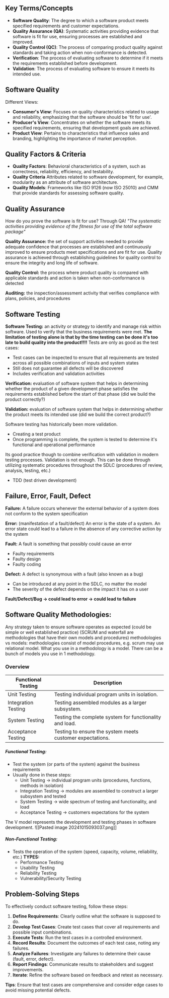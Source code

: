 ## Key Terms/Concepts

- **Software Quality**: The degree to which a software product meets specified requirements and customer expectations.
- **Quality Assurance (QA)**: Systematic activities providing evidence that software is fit for use, ensuring processes are established and improved.
- **Quality Control (QC)**: The process of comparing product quality against standards and taking action when non-conformance is detected.
- **Verification**: The process of evaluating software to determine if it meets the requirements established before development.
- **Validation**: The process of evaluating software to ensure it meets its intended use.
## Software Quality
Different Views:
- **Consumer's View**: Focuses on quality characteristics related to usage and reliability, emphasizing that the software should be 'fit for use'.
- **Producer's View**: Concentrates on whether the software meets its specified requirements, ensuring that development goals are achieved.
- **Product View**: Pertains to characteristics that influence sales and branding, highlighting the importance of market perception.
## Quality Factors & Criteria
- **Quality Factors**: Behavioral characteristics of a system, such as correctness, reliability, efficiency, and testability.
- **Quality Criteria** Attributes related to software development, for example, modularity as an attribute of software architecture.
- **Quality Models**: Frameworks like ISO 9126 (now ISO 25010) and CMM that provide standards for assessing software quality.

## Quality Assurance
How do you prove the software is fit for use? Through QA!
*"The systematic activities providing evidence of the fitness for use of the total software package"*

**Quality Assurance:** the set of support activities needed to provide adequate confidence that processes are established and continuously improved to ensure products meet specifications and are fit for use. Quality assurance is achieved through establishing guidelines for quality control to ensure the integrity and long life of software.

**Quality Control:** the process where product quality is compared with applicable standards and action is taken when non-conformance is detected

**Auditing:** the inspection/assessment activity that verifies compliance with plans, policies, and procedures

## Software Testing
**Software Testing:** an activity or strategy to identify and manage risk within software. Used to verify that the business requirements were met. **The limitation of testing alone is that by the time testing can be done it's too late to build quality into the product!!!!**
Tests are only as good as the test cases:
- Test cases can be inspected to ensure that all requirements are tested across all possible combinations of inputs and system states
- Still does not guarantee all defects will be discovered
- Includes verification and validation activities

**Verification:** evaluation of software system that helps in determining whether the product of a given development phase satisfies the requirements established before the start of that phase (did we build the product correctly?)

**Validation:** evaluation of software system that helps in determining whether the product meets its intended use (did we build the correct product?)

Software testing has historically been more validation.
- Creating a test product
- Once programming is complete, the system is tested to determine it's functional and operational performance

Its good practice though to combine verification with validation in modern testing processes. Validation is not enough. This can be done through utilizing systematic procedures throughout the SDLC (procedures of review, analysis, testing, etc.)
- TDD (test driven development)

## Failure, Error, Fault, Defect

**Failure:** A failure occurs whenever the external behavior of a system does not conform to the system specification 

**Error:** (manifestation of a fault/defect) An error is the state of a system. An error state could lead to a failure in the absence of any corrective action by the system

**Fault:** A fault is something that possibly could cause an error
- Faulty requirements
- Faulty design
- Faulty coding 

**Defect:** A defect is synonymous with a fault (also known as a bug)
- Can be introduced at any point in the SDLC, no matter the model
- The severity of the defect depends on the impact it has on a user

**Fault/Defect/Bug -> could lead to error -> could lead to failure**
## Software Quality Methodologies:
Any strategy taken to ensure software operates as expected (could be simple or well established practice) (SCRUM and waterfall are methodologies that have their own models and procedures) 
methodologies vs models: methodologies consist of model procedures, e.g. scrum may use relational model. What you use in a methodology is a model. There can be a bunch of models you use in 1 methodology.
### Overview
| Functional Testing      | Description                                               |
| ----------------------- | --------------------------------------------------------- |
| Unit Testing        | Testing individual program units in isolation.            |
| Integration Testing | Testing assembled modules as a larger subsystem.          |
| System Testing      | Testing the complete system for functionality and load.   |
| Acceptance Testing  | Testing to ensure the system meets customer expectations. |
##### Functional Testing:
- Test the system (or parts of the system) against the business requirements
- Usually done in these steps:
	- Unit Testing -> individual program units (procedures, functions, methods in isolation)
	- Integration Testing -> modules are assembled to construct a larger subsystem and tested
	- System Testing -> wide spectrum of testing and functionality, and load
	- Acceptance Testing -> customers expectations for the system
	
The V model represents the development and testing phases in software development. 
![[Pasted image 20241015093037.png]]

##### Non-Functional Testing:
- Tests the operation of the system (speed, capacity, volume, reliability, etc.)
	**TYPES:**
	- Performance Testing
	- Usability Testing
	- Reliability Testing
	- Vulnerability/Security Testing

## Problem-Solving Steps

To effectively conduct software testing, follow these steps:

1. **Define Requirements**: Clearly outline what the software is supposed to do.
2. **Develop Test Cases**: Create test cases that cover all requirements and possible input combinations.
3. **Execute Tests**: Run the test cases in a controlled environment.
4. **Record Results**: Document the outcomes of each test case, noting any failures.
5. **Analyze Failures**: Investigate any failures to determine their cause (fault, error, defect).
6. **Report Findings**: Communicate results to stakeholders and suggest improvements.
7. **Iterate**: Refine the software based on feedback and retest as necessary.

**Tips**: Ensure that test cases are comprehensive and consider edge cases to avoid missing potential defects.